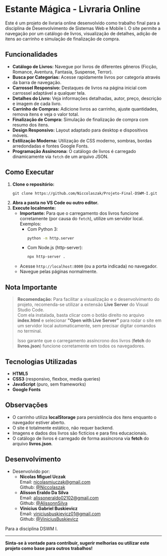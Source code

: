 # Estante Mágica - Livraria Online

Este é um projeto de livraria online desenvolvido como trabalho final para a disciplina de Desenvolvimento de Sistemas Web e Mobile I. O site permite a navegação por um catálogo de livros, visualização de detalhes, adição de itens ao carrinho e simulação de finalização de compra.

## Funcionalidades

- **Catálogo de Livros:** Navegue por livros de diferentes gêneros (Ficção, Romance, Aventura, Fantasia, Suspense, Terror).
- **Busca por Categorias:** Acesse rapidamente livros por categoria através da barra de navegação.
- **Carrossel Responsivo:** Destaques de livros na página inicial com carrossel adaptável a qualquer tela.
- **Detalhes do Livro:** Veja informações detalhadas, autor, preço, descrição e imagem de cada livro.
- **Carrinho de Compras:** Adicione livros ao carrinho, ajuste quantidades, remova itens e veja o valor total.
- **Finalização de Compra:** Simulação de finalização de compra com resumo dos itens.
- **Design Responsivo:** Layout adaptado para desktop e dispositivos móveis.
- **Estilização Moderna:** Utilização de CSS moderno, sombras, bordas arredondadas e fontes Google Fonts.
- **Programação Assíncrona:** O catálogo de livros é carregado dinamicamente via `fetch` de um arquivo JSON.

## Como Executar

1. **Clone o repositório:**
   ```
   git clone https://github.com/Niccolaszak/Projeto-Final-DSWM-I.git
   ```
2. **Abra a pasta no VS Code ou outro editor.**
3. **Execute localmente:**
   - **Importante:** Para que o carregamento dos livros funcione corretamente (por causa do `fetch`), utilize um servidor local. Exemplos:
     - Com Python 3:
       ```bash
       python -m http.server
       ```
     - Com Node.js (http-server):
       ```bash
       npx http-server .
       ```
   - Acesse `http://localhost:8000` (ou a porta indicada) no navegador.
   - Navegue pelas páginas normalmente.

## Nota Importante

> **Recomendação:** Para facilitar a visualização e o desenvolvimento do projeto, recomenda-se utilizar a extensão **Live Server** do Visual Studio Code.  
> Com ela instalada, basta clicar com o botão direito no arquivo **index.html** e selecionar **"Open with Live Server"** para rodar o site em um servidor local automaticamente, sem precisar digitar comandos no terminal.
>
> Isso garante que o carregamento assíncrono dos livros (**fetch** do **livros.json**) funcione corretamente em todos os navegadores.

## Tecnologias Utilizadas

- **HTML5**
- **CSS3** (responsivo, flexbox, media queries)
- **JavaScript** (puro, sem frameworks)
- **Google Fonts**

## Observações

- O carrinho utiliza **localStorage** para persistência dos itens enquanto o navegador estiver aberto.
- O site é totalmente estático, não requer backend.
- Imagens e dados dos livros são fictícios e para fins educacionais.
- O catálogo de livros é carregado de forma assíncrona via **fetch** do arquivo **livros.json**.

## Desenvolvimento

- Desenvolvido por:
  - **Nicolas Miguel Uczak**  
    Email: nicolasmiuczak@gmail.com  
    Github: [@Niccolaszak](https://github.com/Niccolaszak)
  - **Alisson Eraldo Da Silva**  
    Email: alissoneraldo02102@gmail.com  
    Github: [@AlissonnSilva](https://github.com/AlissonnSilva)
  - **Vinicius Gabriel Buskievicz**  
    Email: viniciusbuskievicz01@gmail.com  
    Github: [@ViniciusBuskievicz](https://github.com/ViniciusBuskievicz)

Para a disciplina DSWM I.

---

**Sinta-se à vontade para contribuir, sugerir melhorias ou utilizar este projeto como base para outros trabalhos!**
